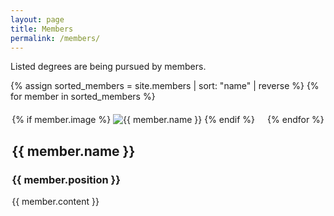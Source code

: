 ```yaml
---
layout: page
title: Members
permalink: /members/
---
```


Listed degrees are being pursued by members.

<div style="display: flex; flex-wrap: wrap; justify-content: center; gap: 20px;">
  {% assign sorted_members = site.members | sort: "name" | reverse %}
  {% for member in sorted_members %}
    <div class="member-card">
      {% if member.image %}
        <img src="{{ member.image | relative_url }}" alt="{{ member.name }}" class="member-image">
      {% endif %}
      <h2>{{ member.name }}</h2>
      <h3>{{ member.position }}</h3>
      {{ member.content }}
    </div>
  {% endfor %}
</div>